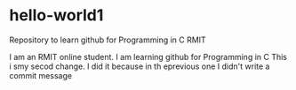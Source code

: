# hello-world1
Repository to learn github for Programming in C RMIT

I am an RMIT online student. I am learning github for Programming in C
This i smy secod change. I did it because in th eprevious one I didn't write a commit message
